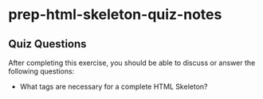 # prep-html-skeleton-quiz-notes

## Quiz Questions

After completing this exercise, you should be able to discuss or answer the following questions:

- What tags are necessary for a complete HTML Skeleton?
  <!DOCTYPE html>
  <html>
  <head>
  <title>
  <body>
- What type of content belongs within the `<head>` of an HTML document?
  The <head> element contains machine readable information (metadata) about the document. It contains titles, scripts, and style sheets.
- What type of content belongs within the `<body>` of an HTML document?
  The <body> element is the content of the HTML document. It contains visible content such as, headings, paragraphs, images, hyperlinks, and tables.
- Where must the `DOCTYPE` declaration appear in a valid HTML document?
  DOCTYPE is supposed to be found at the top of all documents.

## Notes

All student notes should be written here.

How to write `Code Examples` in markdown

for JS:

```javascript
const data = 'Howdy';
```

for HTML:

```html
<div>
  <p>This is text content</p>
</div>
```

for CSS:

```css
div {
  width: 100%;
}
```
